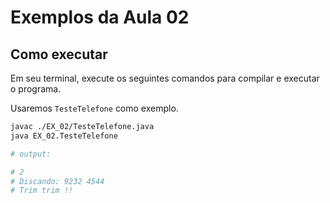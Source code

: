 # Exemplos da Aula 02

## Como executar

Em seu terminal, execute os seguintes comandos para compilar e executar o programa.

Usaremos `TesteTelefone` como exemplo.

```bash
javac ./EX_02/TesteTelefone.java
java EX_02.TesteTelefone

# output:

# 2
# Discando: 9232 4544
# Trim trim !!
```

